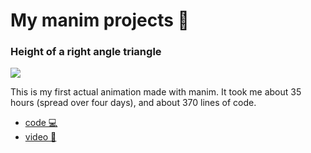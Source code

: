 # My manim projects 🥀

### Height of a right angle triangle

[![](/height-of-a-right-triangle/thumbnail.jpg)](/hegiht-of-a-right-triangle)

This is my first actual animation made with manim. It took me about 35 hours (spread over four days), and about 370 lines of code.

- [code 💻](/height-of-a-right-angle-triangle/main.py)
- [video 📼](https://youtu.be/vZJi6EG6cRs)

